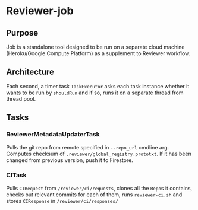# Reviewer-job

## Purpose

Job is a standalone tool designed to be run on a 
separate cloud machine (Heroku/Google Compute Platform) as a
supplement to Reviewer workflow.

## Architecture

Each second, a timer task `TaskExecutor` asks each task instance
whether it wants to be run by `shouldRun` and if so, runs it on a
separate thread from thread pool.


## Tasks

### ReviewerMetadataUpdaterTask

Pulls the git repo from remote specified in `--repo_url` cmdline arg.
Computes checksum of `.reviewer/global_registry.prototxt`. If it has been changed
from previous version, push it to Firestore.


### CITask
Pulls `CIRequest` from `/reviewer/ci/requests`, clones all the `Repo`s it
contains, checks out relevant commits for each of them, runs `reviewer-ci.sh`
and stores `CIResponse` in `/reviewer/ci/responses/`
